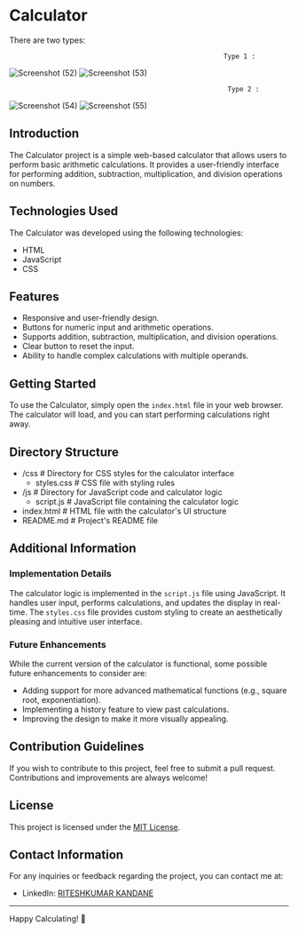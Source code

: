# Calculator

There are two types: 

                                                          Type 1 :

![Screenshot (52)](https://user-images.githubusercontent.com/104013038/218263519-b3ae47f8-0d59-4456-a43d-dac027fc8208.png)
![Screenshot (53)](https://user-images.githubusercontent.com/104013038/218263543-453ccd82-624a-44a4-972d-3cd4b8291ca2.png)



                                                           Type 2 :

![Screenshot (54)](https://user-images.githubusercontent.com/104013038/218263548-d3f40b08-0500-4f0d-a055-56ce27c68f95.png)
![Screenshot (55)](https://user-images.githubusercontent.com/104013038/218263558-5094dfdc-3909-41f7-9354-1bfce54f86c4.png)


## Introduction

The Calculator project is a simple web-based calculator that allows users to perform basic arithmetic calculations. It provides a user-friendly interface for performing addition, subtraction, multiplication, and division operations on numbers.

## Technologies Used

The Calculator was developed using the following technologies:

- HTML 
- JavaScript
- CSS

## Features

- Responsive and user-friendly design.
- Buttons for numeric input and arithmetic operations.
- Supports addition, subtraction, multiplication, and division operations.
- Clear button to reset the input.
- Ability to handle complex calculations with multiple operands.

## Getting Started

To use the Calculator, simply open the `index.html` file in your web browser. The calculator will load, and you can start performing calculations right away.

## Directory Structure
- /css               # Directory for CSS styles for the calculator interface
    - styles.css      # CSS file with styling rules
- /js                # Directory for JavaScript code and calculator logic
    - script.js       # JavaScript file containing the calculator logic
- index.html         # HTML file with the calculator's UI structure
- README.md          # Project's README file


## Additional Information

### Implementation Details

The calculator logic is implemented in the `script.js` file using JavaScript. It handles user input, performs calculations, and updates the display in real-time. The `styles.css` file provides custom styling to create an aesthetically pleasing and intuitive user interface.

### Future Enhancements

While the current version of the calculator is functional, some possible future enhancements to consider are:

- Adding support for more advanced mathematical functions (e.g., square root, exponentiation).
- Implementing a history feature to view past calculations.
- Improving the design to make it more visually appealing.

## Contribution Guidelines

If you wish to contribute to this project, feel free to submit a pull request. Contributions and improvements are always welcome!

## License

This project is licensed under the [MIT License](LICENSE.md).

## Contact Information

For any inquiries or feedback regarding the project, you can contact me at:


- LinkedIn: [RITESHKUMAR KANDANE](https://www.linkedin.com/in/dkteriteshkumarkandane/)

---

Happy Calculating! 🧮

